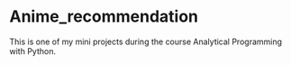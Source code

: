 # Anime_recommendation
This is one of my mini projects during the course Analytical Programming with Python.
